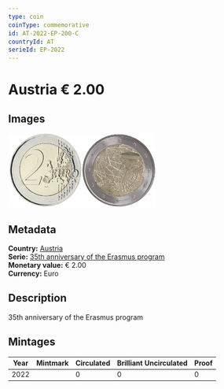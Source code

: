 ```yaml
---
type: coin
coinType: commemorative
id: AT-2022-EP-200-C
countryId: AT
serieId: EP-2022
---
```


# Austria € 2.00

## Images

<img src="../../Images/common-2007-200.webp" height="150" alt="Front image"><img src="Images/AT-2022-200.webp" height="150" alt="Back image">

## Metadata

**Country:** [Austria](../../Countries/Austria/index.md)\
**Serie:** [35th anniversary of the Erasmus program](index.md)\
**Monetary value:** € 2.00\
**Currency:** Euro

## Description

35th anniversary of the Erasmus program

## Mintages

| Year | Mintmark | Circulated | Brilliant Uncirculated | Proof |
| ---- | -------- | ---------- | ---------------------- | ----- |
| 2022 |          | 0          | 0                      | 0     |
